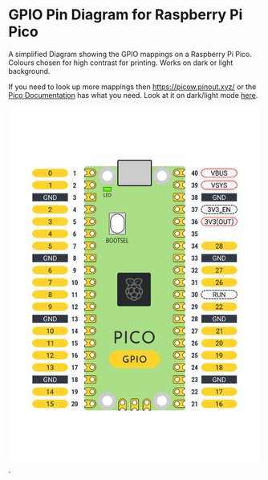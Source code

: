 # GPIO Pin Diagram for Raspberry Pi Pico

A simplified Diagram showing the GPIO mappings on a Raspberry Pi Pico. Colours chosen for high contrast for printing. Works on dark or light background.

If you need to look up more mappings then https://picow.pinout.xyz/ or the [Pico Documentation](https://www.raspberrypi.com/documentation/microcontrollers/pico-series.html) has what you need. Look at it on dark/light mode [here](https://files.veeb.ch/raspberry-pi-pico-gpio-pinout.html).

![GPIO diagram](pico-gpio-printout.webp). 
